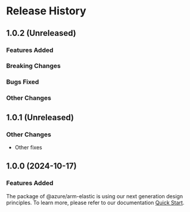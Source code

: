 # Release History

## 1.0.2 (Unreleased)

### Features Added

### Breaking Changes

### Bugs Fixed

### Other Changes

## 1.0.1 (Unreleased)

### Other Changes

  - Other fixes

## 1.0.0 (2024-10-17)

### Features Added

The package of @azure/arm-elastic is using our next generation design principles. To learn more, please refer to our documentation [Quick Start](https://aka.ms/azsdk/js/mgmt/quickstart).
